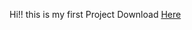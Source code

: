 Hi!!
this is my first Project
Download [Here](https://github.com/Paritosh2681/Simple-Calculator-/releases/tag/main2)
